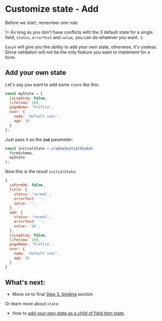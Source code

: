 # Customize state - Add

Before we start, remember one rule:

!> As long as you don't have conflicts with the 3 default state for a single field, `status`, `errorText` and `value`, you can do whatever you want. :)

`EasyV` will give you the ability to add your own state, otherwise, it's useless. Since validation will not be the only feature you want to implement for a form.

## Add your own state

Let's say you want to add some `state` like this:

```javascript
const myState = {
  isLoading: false,
  lifetime: 100,
  pageName: 'Profile',
  user: {
    name: 'default user',
    age: 16
  }
};
```

Just pass it as the **`2nd`** parameter:

```javascript
const initialState = createInitialState(
  formSchema,
  myState
);
```

Now this is the result `initialState`:

```javascript
{
  isFormOK: false,
  title: {
    status: 'normal',
    errorText: '',
    value: '',
  },
  age: {
    status: 'normal',
    errorText: '',
    value: '16',
  },
  isLoading: false,
  lifetime: 100,
  pageName: 'Profile',
  user: {
    name: 'default user',
    age: 16
  }
}
```

## What's next:

- Move on to final [Step 3. binding](/binding) section

Or learn more about `state`:

- How to [add your own state as a child of field item state](/customize-reuse).
